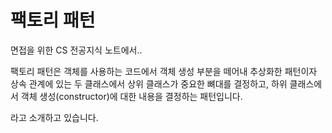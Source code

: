 # 팩토리 패턴

면접을 위한 CS 전공지식 노트에서..  

팩토리 패턴은 객체를 사용하는 코드에서 객체 생성 부분을 떼어내 추상화한 패턴이자 상속 관계에 있는 두 클래스에서 상위 클래스가 중요한 뼈대를 결정하고, 하위 클래스에서 객체 생성(constructor)에 대한 내용을 결정하는 패턴입니다.

라고 소개하고 있습니다.